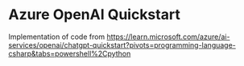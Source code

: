 # Azure OpenAI Quickstart

Implementation of code from https://learn.microsoft.com/azure/ai-services/openai/chatgpt-quickstart?pivots=programming-language-csharp&tabs=powershell%2Cpython
